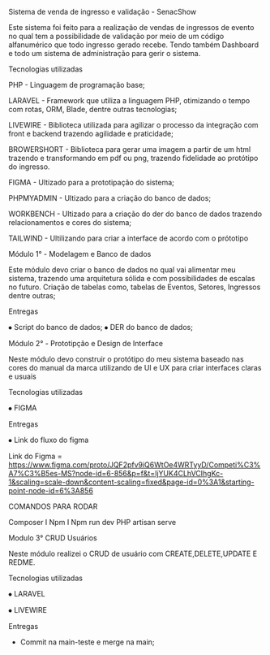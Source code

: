 Sistema de venda de ingresso e validação - SenacShow


Este sistema foi feito para a realização de vendas de ingressos de evento no qual tem a possibilidade de validação por meio de um código alfanumérico que todo ingresso gerado recebe. Tendo também Dashboard e todo um sistema de administração para gerir o sistema.


Tecnologias utilizadas 


PHP - Linguagem de programação base;

LARAVEL - Framework que utiliza a linguagem PHP, otimizando o tempo com rotas, ORM, Blade, dentre outras tecnologias;

LIVEWIRE - Biblioteca utilizada para agilizar o processo da integração com front e backend trazendo agilidade e praticidade;

BROWERSHORT - Biblioteca para gerar uma imagem a partir de um html trazendo e transformando em pdf ou png, trazendo fidelidade ao protótipo do ingresso.

FIGMA - Ultizado para a prototipação do sistema;

PHPMYADMIN - Ultizado para a criação do banco de dados;

WORKBENCH - Ultizado para a criação do der do  banco de dados trazendo relacionamentos e cores do sistema;

TAILWIND - Ultilizando para criar a interface de acordo com o prótotipo

Módulo 1° - Modelagem e Banco de dados

Este módulo devo criar o banco de dados no qual vai alimentar meu sistema, trazendo uma arquitetura sólida e com possibilidades de escalas no futuro. Criação de tabelas como, tabelas de Eventos, Setores, Ingressos dentre outras;




Entregas 

⦁	Script do banco de dados;
⦁	DER do banco de dados;





Módulo 2° - Prototipção e Design de Interface 

Neste módulo devo construir o protótipo do meu sistema baseado nas cores do manual da marca utilizando de UI e UX para criar interfaces claras e usuais


Tecnologias utilizadas 

⦁	FIGMA

Entregas 

⦁	Link do fluxo do figma

Link do Figma = https://www.figma.com/proto/JQF2pfv9iQ6WtOe4WRTyyD/Competi%C3%A7%C3%B5es-MS?node-id=6-856&p=f&t=IjYUK4CLhVCIhgKc-1&scaling=scale-down&content-scaling=fixed&page-id=0%3A1&starting-point-node-id=6%3A856



COMANDOS PARA RODAR

Composer I
Npm I
Npm run dev
PHP artisan serve


Modulo 3° CRUD Usuários

Neste módulo realizei o CRUD de usuário com CREATE,DELETE,UPDATE E REDME.


Tecnologias utilizadas

⦁	LARAVEL

⦁	LIVEWIRE

Entregas

* Commit na main-teste e merge na main;




